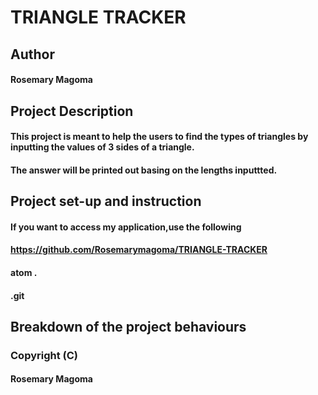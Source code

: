 # TRIANGLE TRACKER

## Author
#### Rosemary Magoma

## Project Description 
#### This project is meant to help the users to find the types of triangles by inputting the values of 3 sides of a triangle.
#### The answer will be printed out basing on the lengths inputtted.
## Project set-up and instruction
#### If you want to access my application,use the following
#### https://github.com/Rosemarymagoma/TRIANGLE-TRACKER
#### atom .
#### .git
## Breakdown of the project behaviours



### Copyright (C)
#### Rosemary Magoma
